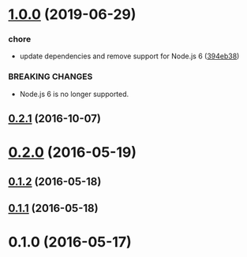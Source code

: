 # [1.0.0](https://github.com/mljs/hash-table/compare/v0.2.1...v1.0.0) (2019-06-29)


### chore

* update dependencies and remove support for Node.js 6 ([394eb38](https://github.com/mljs/hash-table/commit/394eb38))


### BREAKING CHANGES

* Node.js 6 is no longer supported.



<a name="0.2.1"></a>
## [0.2.1](https://github.com/mljs/hash-table/compare/v0.2.0...v0.2.1) (2016-10-07)



<a name="0.2.0"></a>
# [0.2.0](https://github.com/mljs/hash-table/compare/v0.1.2...v0.2.0) (2016-05-19)



<a name="0.1.2"></a>
## [0.1.2](https://github.com/mljs/hash-table/compare/v0.1.1...v0.1.2) (2016-05-18)



<a name="0.1.1"></a>
## [0.1.1](https://github.com/mljs/hash-table/compare/v0.1.0...v0.1.1) (2016-05-18)



<a name="0.1.0"></a>
# 0.1.0 (2016-05-17)



